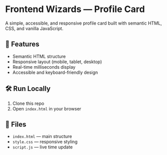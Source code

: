 # Frontend Wizards — Profile Card

A simple, accessible, and responsive profile card built with semantic HTML, CSS, and vanilla JavaScript.


## 🧪 Features
- Semantic HTML structure
- Responsive layout (mobile, tablet, desktop)
- Real-time milliseconds display
- Accessible and keyboard-friendly design

## 🛠️ Run Locally
1. Clone this repo
2. Open `index.html` in your browser

## 📁 Files
- `index.html` — main structure
- `style.css` — responsive styling
- `script.js` — live time update
